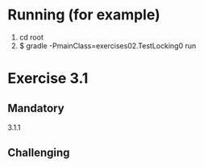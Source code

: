# Running (for example)

1. cd root
2. $ gradle -PmainClass=exercises02.TestLocking0 run

# Exercise 3.1

## Mandatory

3.1.1

## Challenging
